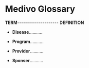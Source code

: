 Medivo Glossary
===============
**TERM**--------------------- **DEFINITION** 
- **Disease**...........

- **Program**...........

- **Provider**...........

- **Sponser**...........
